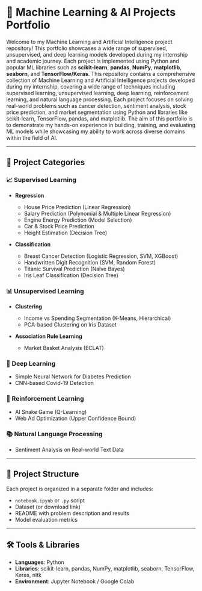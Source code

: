 # 🧠 Machine Learning & AI Projects Portfolio

Welcome to my Machine Learning and Artificial Intelligence project repository! This portfolio showcases a wide range of supervised, unsupervised, and deep learning models developed during my internship and academic journey. Each project is implemented using Python and popular ML libraries such as **scikit-learn**, **pandas**, **NumPy**, **matplotlib**, **seaborn**, and **TensorFlow/Keras**. This repository contains a comprehensive collection of Machine Learning and Artificial Intelligence projects developed during my internship, covering a wide range of techniques including supervised learning, unsupervised learning, deep learning, reinforcement learning, and natural language processing. Each project focuses on solving real-world problems such as cancer detection, sentiment analysis, stock price prediction, and market segmentation using Python and libraries like scikit-learn, TensorFlow, pandas, and matplotlib. The aim of this portfolio is to demonstrate my hands-on experience in building, training, and evaluating ML models while showcasing my ability to work across diverse domains within the field of AI.

---

## 🚀 Project Categories

### 📈 Supervised Learning
- **Regression**
  - House Price Prediction (Linear Regression)
  - Salary Prediction (Polynomial & Multiple Linear Regression)
  - Engine Energy Prediction (Model Selection)
  - Car & Stock Price Prediction
  - Height Estimation (Decision Tree)

- **Classification**
  - Breast Cancer Detection (Logistic Regression, SVM, XGBoost)
  - Handwritten Digit Recognition (SVM, Random Forest)
  - Titanic Survival Prediction (Naïve Bayes)
  - Iris Leaf Classification (Decision Tree)

### 📊 Unsupervised Learning
- **Clustering**
  - Income vs Spending Segmentation (K-Means, Hierarchical)
  - PCA-based Clustering on Iris Dataset

- **Association Rule Learning**
  - Market Basket Analysis (ECLAT)

### 🧠 Deep Learning
- Simple Neural Network for Diabetes Prediction
- CNN-based Covid-19 Detection

### 🤖 Reinforcement Learning
- AI Snake Game (Q-Learning)
- Web Ad Optimization (Upper Confidence Bound)

### 📚 Natural Language Processing
- Sentiment Analysis on Real-world Text Data

---

## 📁 Project Structure

Each project is organized in a separate folder and includes:
- `notebook.ipynb` or `.py` script
- Dataset (or download link)
- README with problem description and results
- Model evaluation metrics

---

## 🛠️ Tools & Libraries

- **Languages**: Python
- **Libraries**: scikit-learn, pandas, NumPy, matplotlib, seaborn, TensorFlow, Keras, nltk
- **Environment**: Jupyter Notebook / Google Colab
